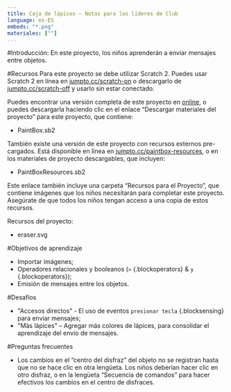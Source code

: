 ```yaml
---
title: Caja de lápices — Notas para los líderes de Club
language: es-ES
embeds: "*.png"
materiales: [""]
...
```


#Introducción:
En este proyecto, los niños aprenderán a enviar mensajes entre objetos.

#Recursos
Para este proyecto se debe utilizar Scratch 2. Puedes usar Scratch 2 en línea en [jumpto.cc/scratch-on](http://jumpto.cc/scratch-on) o descargarlo de [jumpto.cc/scratch-off](http://jumpto.cc/scratch-off) y usarlo sin estar conectado.

Puedes encontrar una versión completa de este proyecto en <a href="http://scratch.mit.edu/projects/63473366/#editor">online</a>, o puedes descargarla haciendo clic en el enlace “Descargar materiales del proyecto” para este proyecto, que contiene:

+ PaintBox.sb2

También existe una versión de este proyecto con recursos externos pre-cargados. Está disponible en línea en [jumpto.cc/paintbox-resources](http://jumpto.cc/paintbox-resources), o en los materiales de proyecto descargables, que incluyen:

+ PaintBoxResources.sb2 

Este enlace también incluye una carpeta “Recursos para el Proyecto”, que contiene imágenes que los niños necesitarán para completar este proyecto. Asegúrate de que todos los niños tengan acceso a una copia de estos recursos.

Recursos del proyecto:
+ eraser.svg

#Objetivos de aprendizaje
+ Importar imágenes;
+ Operadores relacionales y booleanos (`>` {.blockoperators} & `y` {.blockoperators});
+ Emisión de mensajes entre los objetos.

#Desafíos
+ "Accesos directos" - El uso de eventos `presionar tecla` {.blocksensing} para enviar mensajes;
+ "Más lápices" – Agregar más colores de lápices, para consolidar el aprendizaje del envío de mensajes.

#Preguntas frecuentes
+ Los cambios en el “centro del disfraz” del objeto no se registran hasta que no se hace clic en otra lengüeta. Los niños deberían hacer clic en otro disfraz, o en la lengüeta “Secuencia de comandos” para hacer efectivos los cambios en el centro de disfraces.
